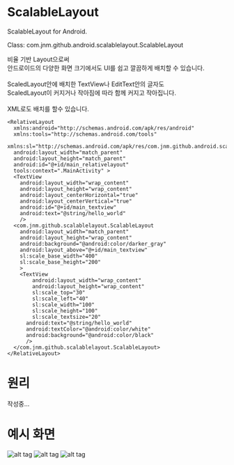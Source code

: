 ScalableLayout
====================

ScalableLayout for Android.

Class: com.jnm.github.android.scalablelayout.ScalableLayout

비율 기반 Layout으로써 <br/>
안드로이드의 다양한 화면 크기에서도 UI를 쉽고 깔끔하게 배치할 수 있습니다. <br/>
<br/>
ScaledLayout안에 배치한 TextView나 EditText안의 글자도 <br/>
ScaledLayout이 커지거나 작아짐에 따라 함께 커지고 작아집니다. <br/>
<br/>
XML로도 배치를 할수 있습니다. <br/>

    <RelativeLayout 
      xmlns:android="http://schemas.android.com/apk/res/android"
      xmlns:tools="http://schemas.android.com/tools"
      xmlns:sl="http://schemas.android.com/apk/res/com.jnm.github.android.scalablelayout.scalablelayout_testandroid"
      android:layout_width="match_parent"
      android:layout_height="match_parent"
      android:id="@+id/main_relativelayout"
      tools:context=".MainActivity" >
      <TextView
        android:layout_width="wrap_content"
        android:layout_height="wrap_content"
        android:layout_centerHorizontal="true"
        android:layout_centerVertical="true"
        android:id="@+id/main_textview"
        android:text="@string/hello_world" 
        />
      <com.jnm.github.scalablelayout.ScalableLayout
        android:layout_width="match_parent"
        android:layout_height="wrap_content"
        android:background="@android:color/darker_gray"
        android:layout_above="@+id/main_textview"
        sl:scale_base_width="400"
        sl:scale_base_height="200"
        >
        <TextView 
        	android:layout_width="wrap_content"
        	android:layout_height="wrap_content"
            sl:scale_top="30"
            sl:scale_left="40"
            sl:scale_width="100"
            sl:scale_height="100"
            sl:scale_textsize="20"
          android:text="@string/hello_world" 
          android:textColor="@android:color/white"
          android:background="@android:color/black"
          />
      </com.jnm.github.scalablelayout.ScalableLayout>
    </RelativeLayout>

원리
====================
작성중...


예시 화면
====================
![alt tag](https://raw.github.com/ssomai/ScalableLayout/master/images/totalshot.jpg)
![alt tag](https://raw.github.com/ssomai/ScalableLayout/master/images/tablet.jpg)
![alt tag](https://raw.github.com/ssomai/ScalableLayout/master/images/phone.jpg)



